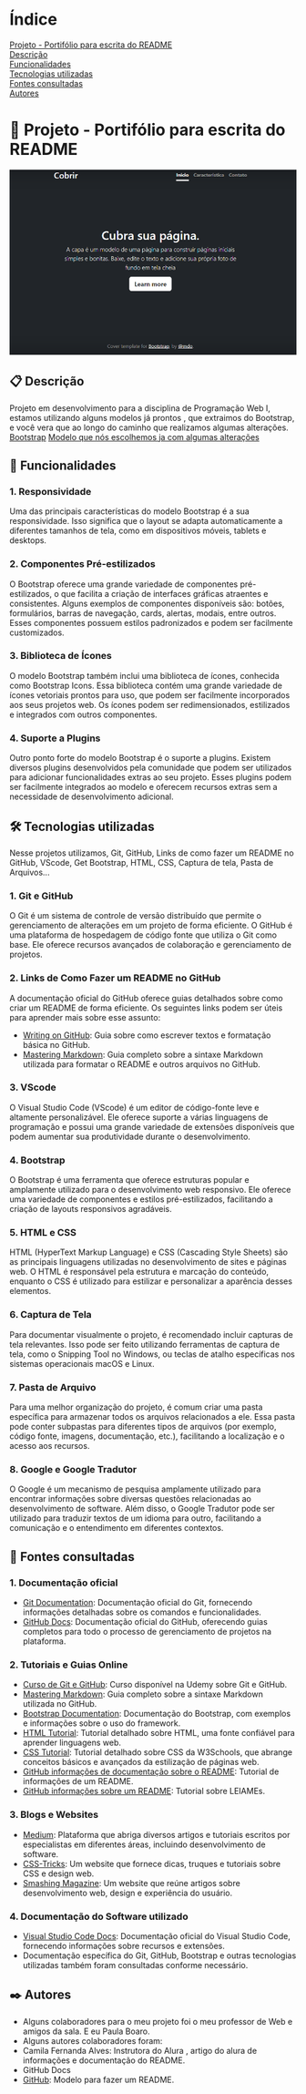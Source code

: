 # Índice

[Projeto - Portifólio para escrita do README](#projeto---portif%C3%B3lio-para-escrita-do-readme)  
[Descrição](#descri%C3%A7%C3%A3o)  
[Funcionalidades](#funcionalidades)  
[Tecnologias utilizadas](#tecnologias-utilizadas)    
[Fontes consultadas](#fontes-consultadas)  
[Autores](#autores)  

# 🚀 Projeto - Portifólio para escrita do README 
![image](img/capa.png)

## 📋 Descrição 


Projeto em desenvolvimento para a disciplina de Programação Web I, estamos utilizando alguns modelos já prontos , que extraimos do Bootstrap, e você vera que ao longo do caminho que realizamos algumas alterações.
[Bootstrap](https://getbootstrap.com/)
[Modelo que nós escolhemos ja com algumas alterações](file:///C:/Users/paula.vitoria/OneDrive%20-%20Grupo%20Marista/2%20ANO/programa%C3%A7%C3%A3o%20web%201/3%20trimestre/portifolio-pessoal2/index.html)


## 🔧 Funcionalidades 


### 1. Responsividade

Uma das principais características do modelo Bootstrap é a sua responsividade. Isso significa que o layout se adapta automaticamente a diferentes tamanhos de tela, como em dispositivos móveis, tablets e desktops.

### 2. Componentes Pré-estilizados

O Bootstrap oferece uma grande variedade de componentes pré-estilizados, o que facilita a criação de interfaces gráficas atraentes e consistentes. Alguns exemplos de componentes disponíveis são: botões, formulários, barras de navegação, cards, alertas, modais, entre outros. Esses componentes possuem estilos padronizados e podem ser facilmente customizados.

### 3. Biblioteca de Ícones

O modelo Bootstrap também inclui uma biblioteca de ícones, conhecida como Bootstrap Icons. Essa biblioteca contém uma grande variedade de ícones vetoriais prontos para uso, que podem ser facilmente incorporados aos seus projetos web. Os ícones podem ser redimensionados, estilizados e integrados com outros componentes.

### 4. Suporte a Plugins

Outro ponto forte do modelo Bootstrap é o suporte a plugins. Existem diversos plugins desenvolvidos pela comunidade que podem ser utilizados para adicionar funcionalidades extras ao seu projeto. Esses plugins podem ser facilmente integrados ao modelo e oferecem recursos extras sem a necessidade de desenvolvimento adicional.


## 🛠️ Tecnologias utilizadas 
Nesse projetos utilizamos, Git, GitHub, Links de como fazer um README no GitHub, VScode, Get Bootstrap, HTML, CSS, Captura de tela, Pasta de Arquivos...


### 1. Git e GitHub

O Git é um sistema de controle de versão distribuído que permite o gerenciamento de alterações em um projeto de forma eficiente. O GitHub é uma plataforma de hospedagem de código fonte que utiliza o Git como base. Ele oferece recursos avançados de colaboração e gerenciamento de projetos.

### 2. Links de Como Fazer um README no GitHub

A documentação oficial do GitHub oferece guias detalhados sobre como criar um README de forma eficiente. Os seguintes links podem ser úteis para aprender mais sobre esse assunto:

- [Writing on GitHub](https://docs.github.com/en/github/writing-on-github): Guia sobre como escrever textos e formatação básica no GitHub.
- [Mastering Markdown](https://guides.github.com/features/mastering-markdown/): Guia completo sobre a sintaxe Markdown utilizada para formatar o README e outros arquivos no GitHub.

### 3. VScode

O Visual Studio Code (VScode) é um editor de código-fonte leve e altamente personalizável. Ele oferece suporte a várias linguagens de programação e possui uma grande variedade de extensões disponíveis que podem aumentar sua produtividade durante o desenvolvimento.




### 4. Bootstrap

O Bootstrap é uma ferramenta que oferece estruturas popular e amplamente utilizado para o desenvolvimento web responsivo. Ele oferece uma variedade de componentes e estilos pré-estilizados, facilitando a criação de layouts responsivos agradáveis.

### 5. HTML e CSS

HTML (HyperText Markup Language) e CSS (Cascading Style Sheets) são as principais linguagens utilizadas no desenvolvimento de sites e páginas web. O HTML é responsável pela estrutura e marcação do conteúdo, enquanto o CSS é utilizado para estilizar e personalizar a aparência desses elementos.

### 6. Captura de Tela

Para documentar visualmente o projeto, é recomendado incluir capturas de tela relevantes. Isso pode ser feito utilizando ferramentas de captura de tela, como o Snipping Tool no Windows, ou teclas de atalho específicas nos sistemas operacionais macOS e Linux.


### 7. Pasta de Arquivo

Para uma melhor organização do projeto, é comum criar uma pasta específica para armazenar todos os arquivos relacionados a ele. Essa pasta pode conter subpastas para diferentes tipos de arquivos (por exemplo, código fonte, imagens, documentação, etc.), facilitando a localização e o acesso aos recursos.

### 8. Google e Google Tradutor

O Google é um mecanismo de pesquisa amplamente utilizado para encontrar informações sobre diversas questões relacionadas ao desenvolvimento de software. Além disso, o Google Tradutor pode ser utilizado para traduzir textos de um idioma para outro, facilitando a comunicação e o entendimento em diferentes contextos.


## 📄 Fontes consultadas 

### 1. Documentação oficial

- [Git Documentation](https://git-scm.com/doc): Documentação oficial do Git, fornecendo informações detalhadas sobre os comandos e funcionalidades.
- [GitHub Docs](https://docs.github.com/en): Documentação oficial do GitHub, oferecendo guias completos para todo o processo de gerenciamento de projetos na plataforma.

### 2. Tutoriais e Guias Online

- [Curso de Git e GitHub](https://www.udemy.com/course/git-e-github-para-iniciantes): Curso disponível na Udemy sobre Git e GitHub.
- [Mastering Markdown](https://guides.github.com/features/mastering-markdown/): Guia completo sobre a sintaxe Markdown utilizada no GitHub.
- [Bootstrap Documentation](https://getbootstrap.com/docs): Documentação do Bootstrap, com exemplos e informações sobre o uso do framework.
- [HTML Tutorial](https://www.w3schools.com/html): Tutorial detalhado sobre HTML, uma fonte confiável para aprender linguagens web.
- [CSS Tutorial](https://www.w3schools.com/css): Tutorial detalhado sobre CSS da W3Schools, que abrange conceitos básicos e avançados da estilização de páginas web.
- [GitHub informações de documentação sobre o README](https://www.alura.com.br/artigos/escrever-bom-readme): Tutorial de informações de um README.
- [GitHub informações sobre um README](https://docs.github.com/pt/repositories/managing-your-repositorys-settings-and-features/customizing-your-repository/about-readmes): Tutorial sobre LEIAMEs.

### 3. Blogs e Websites

- [Medium](https://medium.com): Plataforma que abriga diversos artigos e tutoriais escritos por especialistas em diferentes áreas, incluindo desenvolvimento de software.
- [CSS-Tricks](https://css-tricks.com): Um website que fornece dicas, truques e tutoriais sobre CSS e design web.
- [Smashing Magazine](https://www.smashingmagazine.com): Um website que reúne artigos sobre desenvolvimento web, design e experiência do usuário.

### 4. Documentação do Software utilizado

- [Visual Studio Code Docs](https://code.visualstudio.com/docs): Documentação oficial do Visual Studio Code, fornecendo informações sobre recursos e extensões.
- Documentação específica do Git, GitHub, Bootstrap e outras tecnologias utilizadas também foram consultadas conforme necessário.


## ✒️ Autores 

- Alguns colaboradores para o meu projeto foi o meu professor de Web e amigos da sala.
E eu Paula Boaro.
- Alguns autores colaboradores foram:
- Camila Fernanda Alves: Instrutora do Alura , artigo do alura de informações e documentação do README.
- GitHub Docs 
- [GitHub](https://gist.github.com/lohhans/f8da0b147550df3f96914d3797e9fb89): Modelo para fazer um README.